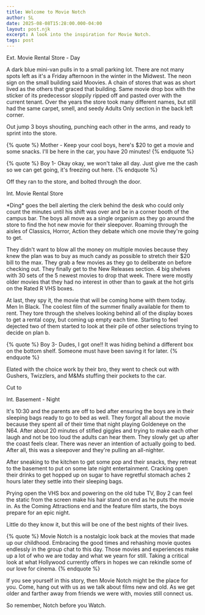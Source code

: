 ```yaml
---
title: Welcome to Movie Notch
author: SL
date: 2025-08-08T15:28:00.000-04:00
layout: post.njk
excerpt: A look into the inspiration for Movie Notch.
tags: post
---
```

Ext. Movie Rental Store - Day

A dark blue mini-van pulls in to a small parking lot. There are not many spots left as it's a Friday afternoon in the winter in the Midwest. The neon sign on the small building said Moovies. A chain of stores that was as short lived as the others that graced that building. Same movie drop box with the sticker of its predecessor sloppily ripped off and pasted over with the current tenant. Over the years the store took many different names, but still had the same carpet, smell, and seedy Adults Only section in the back left corner.

Out jump 3 boys shouting, punching each other in the arms, and ready to sprint into the store.

{% quote %}
Mother - Keep your cool boys, here's $20 to get a movie and some snacks. I'll be here in the car, you have 20 minutes!
{% endquote %}

{% quote %}
Boy 1- Okay okay, we won't take all day. Just give me the cash so we can get going, it's freezing out here.
{% endquote %}

Off they ran to the store, and bolted through the door.

Int. Movie Rental Store

\*Ding\* goes the bell alerting the clerk behind the desk who could only count the minutes until his shift was over and be in a corner booth of the campus bar. The boys all move as a single organism as they go around the store to find the hot new movie for their sleepover. Roaming through the aisles of Classics, Horror, Action they debate which one movie they're going to get. 

They didn't want to blow all the money on multiple movies because they knew the plan was to buy as much candy as possible to stretch their $20 bill to the max. They grab a few movies as they go to deliberate on before checking out. They finally get to the New Releases section. 4 big shelves with 30 sets of the 5 newest movies to drop that week. There were mostly older movies that they had no interest in other than to gawk at the hot girls on the Rated R VHS boxes. 

At last, they spy it, the movie that will be coming home with them today. Men In Black. The coolest film of the summer finally available for them to rent. They tore through the shelves looking behind all of the display boxes to get a rental copy, but coming up empty each time. Starting to feel dejected two of them started to look at their pile of other selections trying to decide on plan b.

{% quote %}
Boy 3- Dudes, I got one!! It was hiding behind a different box on the bottom shelf. Someone must have been saving it for later.
{% endquote %}

Elated with the choice work by their bro, they went to check out with Gushers, Twizzlers, and M&Ms stuffing their pockets to the car.

Cut to

Int. Basement - Night

It's 10:30 and the parents are off to bed after ensuring the boys are in their sleeping bags ready to go to bed as well. They forgot all about the movie because they spent all of their time that night playing Goldeneye on the N64. After about 20 minutes of stifled giggles and trying to make each other laugh and not be too loud the adults can hear them. They slowly get up after the coast feels clear. There was never an intention of actually going to bed. After all, this was a sleepover and they're pulling an all-nighter.

After sneaking to the kitchen to get some pop and their snacks, they retreat to the basement to put on some late night entertainment. Cracking open their drinks to get hopped up on sugar to have regretful stomach aches 2 hours later they settle into their sleeping bags. 

Prying open the VHS box and powering on the old tube TV, Boy 2 can feel the static from the screen make his hair stand on end as he puts the movie in. As the Coming Attractions end and the feature film starts, the boys prepare for an epic night. 

Little do they know it, but this will be one of the best nights of their lives.

{% quote %}
Movie Notch is a nostalgic look back at the movies that made up our childhood. Embracing the good times and rehashing movie quotes endlessly in the group chat to this day. Those movies and experiences make up a lot of who we are today and what we yearn for still. Taking a critical look at what Hollywood currently offers in hopes we can rekindle some of our love for cinema.
{% endquote %}

If you see yourself in this story, then Movie Notch might be the place for you. Come, hang out with us as we talk about films new and old. As we get older and farther away from friends we were with, movies still connect us. 

So remember, Notch before you Watch.
